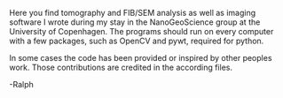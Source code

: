 Here you find tomography and FIB/SEM analysis as well as imaging software I wrote during my stay in the NanoGeoScience group at the University of Copenhagen. 
The programs should run on every computer with a few packages, such as OpenCV and pywt, required for python.

In some cases the code has been provided or inspired by other peoples work. Those contributions are credited in the according files.

-Ralph
